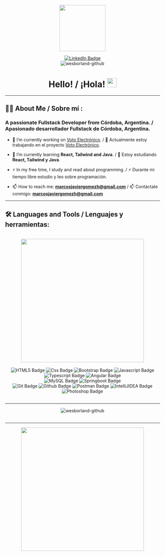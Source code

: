 <div id="header" align="center">

<img src="https://media.giphy.com/media/nrxsKSeEuBUnAZKXQj/giphy.gif" width="150"></img>

</div>

<div id="badges" align="center">
  <a href="mailto:https://www.linkedin.com/in/marcos-j-gomez/">
    <img src="https://img.shields.io/badge/LinkedIn-0A66C2?style=for-the-badge&logo=linkedin&logoColor=white" alt="LinkedIn Badge"/>
  </a>
<br>
<img src="https://komarev.com/ghpvc/?username=wesborland-github&label=Profile%20views&color=0e75b6&style=flat" alt="wesborland-github"/>
</div>

<h1 align="center">
Hello! / ¡Hola!
<img src="https://media.giphy.com/media/hvRJCLFzcasrR4ia7z/giphy.gif" width="30px"/>
</h1>

---

## :man_technologist: About Me / Sobre mí :


### A passionate Fullstack Developer from Córdoba, Argentina. / Apasionado desarrollador Fullstack de Córdoba, Argentina.

- 🔭 I’m currently working on [Voto Electrónico](https://github.com/PPROF2-2022ProgWeb/g31-aula1-votoelectronico-g31). / 🔭 Actualmente estoy trabajando en el proyecto [Voto Electrónico](https://github.com/PPROF2-2022ProgWeb/g31-aula1-votoelectronico-g31).

- :seedling: I’m currently learning **React, Tailwind and Java**. / :seedling: Estoy estudiando **React, Tailwind y Java**.

- :zap: In my free time, I study and read about programming. / :zap: Durante mi tiempo libre estudio y leo sobre programación.

- :mailbox: How to reach me:  **marcosjaviergomezh@gmail.com** / :mailbox: Contáctate conmigo:  **marcosjaviergomezh@gmail.com**

---

## :hammer_and_wrench: Languages and Tools / Lenguajes y herramientas:

<br>
<div align="center">
<img src="https://media.giphy.com/media/xUA7bdpLxQhsSQdyog/giphy.gif" width="400"/>
</div>
<br>
<div align="center">
<img src="https://img.shields.io/badge/html5-E34F26?style=for-the-badge&logo=HTML5&logoColor=white" alt="HTML5 Badge"/>
<img src="https://img.shields.io/badge/CSS-black?style=for-the-badge&logo=CSS3&logoColor=red" alt="Css Badge"/>
<img src="https://img.shields.io/badge/Bootstrap-563D7C?style=for-the-badge&logo=bootstrap&logoColor=white" alt="Bootstrap Badge"/>
<img src="https://img.shields.io/badge/Javascript-F7DF1E?style=for-the-badge&logo=javascript&logoColor=black" alt="Javascript Badge"/>
<img src="https://img.shields.io/badge/typescript-3178C6?style=for-the-badge&logo=TypeScript&logoColor=white" alt="Typescript Badge"/>
<img src="https://img.shields.io/badge/Angular-DD0031?style=for-the-badge&logo=angular&logoColor=white" alt="Angular Badge"/>
<br>
<img src="https://img.shields.io/badge/MySQL-blue?style=for-the-badge&logo=MySQL&logoColor=FFF" alt="MySQL Badge"/>
<img src="https://img.shields.io/badge/Springboot-6DB33F?style=for-the-badge&logo=springboot&logoColor=black" alt="Springboot Badge"/>
<br>
<img src="https://img.shields.io/badge/Git-F05032?style=for-the-badge&logo=git&logoColor=white" alt="Git Badge"/>
<img src="https://img.shields.io/badge/GitHub-181717?style=for-the-badge&logo=github&logoColor=white" alt="Github Badge"/>
<img src="https://img.shields.io/badge/Postman-FF6C37?style=for-the-badge&logo=postman&logoColor=white" alt="Postman Badge"/>
<img src="https://img.shields.io/badge/intellijidea-000000?style=for-the-badge&logo=intellijidea&logoColor=white" alt="IntelliJIDEA Badge"/>
<img src="https://img.shields.io/badge/adobephotoshop-31A8FF?style=for-the-badge&logo=adobephotoshop&logoColor=white" alt="Photoshop Badge"/>
</div>
<br>

---

<div align="center">
<img src="https://github-readme-stats.vercel.app/api?username=wesborland-github&show_icons=true&locale=en" alt="wesborland-github" />
</div>
<br>

---

<div align="center">
  <img src="https://media.giphy.com/media/xsE65jaPsUKUo/giphy.gif" width="400"/>
</div>
